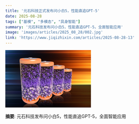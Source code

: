 ```yaml
---
title: '元石科技正式发布问小白5，性能直追GPT-5'
date: 2025-08-28
tags: ["基模", "多模态", "具身智能"]
summary: '元石科技发布问小白5，性能直追GPT-5，全面智能应用'
image: 'images/articles/2025_08_28/002.jpg'
link: 'https://www.jiqizhixin.com/articles/2025-08-28-13'
---
```

![元石科技正式发布问小白5，性能直追GPT-5](images/articles/2025_08_28/002.jpg)

**摘要**: 元石科技发布问小白5，性能直追GPT-5，全面智能应用
